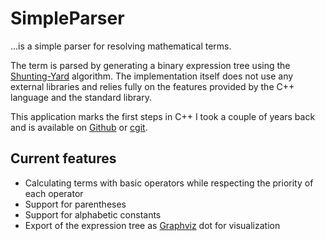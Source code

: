 # SimpleParser

…is a simple parser for resolving mathematical terms.

The term is parsed by generating a binary expression tree using the [Shunting-Yard] algorithm. The implementation itself does not use any external libraries and relies fully on the features provided by the C++ language and the standard library.

This application marks the first steps in C++ I took a couple of years back and is available on [Github] or [cgit].

## Current features

* Calculating terms with basic operators while respecting the priority of each operator
* Support for parentheses
* Support for alphabetic constants
* Export of the expression tree as [Graphviz] dot for visualization

[Graphviz]: http://www.graphviz.org/
[Github]: https://github.com/KnairdA/SimpleParser/
[cgit]: http://code.kummerlaender.eu/SimpleParser/
[Shunting-Yard]: http://en.wikipedia.org/wiki/Shunting-yard_algorithm
